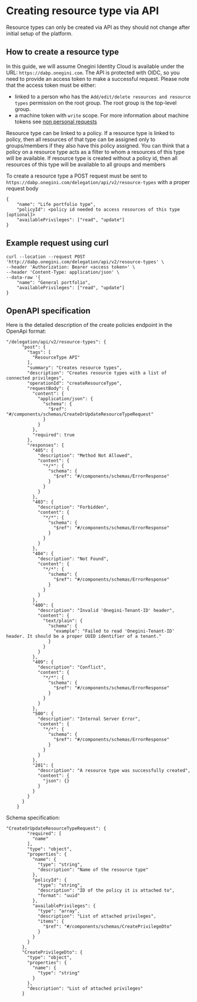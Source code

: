# Creating resource type via API
Resource types can only be created via API as they should not change after initial setup of the platform.

## How to create a resource type
In this guide, we will assume Onegini Identity Cloud is available under the URL: `https://dabp.onegini.com`.
The API is protected with OIDC, so you need to provide an access token to make a successful request.
Please note that the access token must be either:
- linked to a person who has the `Add/edit/delete resources and resource types` permission on the root group. The root group is the top-level group.
- a machine token with `write` scope. For more information about machine tokens see [non personal requests](non-personal-requests.md)  

Resource type can be linked to a policy. If a resource type is linked to policy, then all resources of that type can be assigned only to groups/members if they also have this policy assigned.
You can think that a policy on a resource type acts as a filter to whom a resources of this type will be available.
If resource type is created without a policy id, then all resources of this type will be available to all groups and members 

To create a resource type a POST request must be sent to `https://dabp.onegini.com/delegation/api/v2/resource-types` with a proper request body
```
{
    "name": "Life portfolio type",
    "policyId": <policy id needed to access resources of this type [optional]>
    "availablePrivileges": ["read", "update"]
}
```

## Example request using curl

```
curl --location --request POST 'http://dabp.onegini.com/delegation/api/v2/resource-types' \
--header 'Authorization: Bearer <access token>' \
--header 'Content-Type: application/json' \
--data-raw '{
    "name": "General portfolio",
    "availablePrivileges": ["read", "update"]
}
```


## OpenAPI specification
Here is the detailed description of the create policies endpoint in the OpenApi format:
``` 
"/delegation/api/v2/resource-types": {
      "post": {
        "tags": [
          "ResourceType API"
        ],
        "summary": "Creates resource types",
        "description": "Creates resource types with a list of connected privileges",
        "operationId": "createResourceType",
        "requestBody": {
          "content": {
            "application/json": {
              "schema": {
                "$ref": "#/components/schemas/CreateOrUpdateResourceTypeRequest"
              }
            }
          },
          "required": true
        },
        "responses": {
          "405": {
            "description": "Method Not Allowed",
            "content": {
              "*/*": {
                "schema": {
                  "$ref": "#/components/schemas/ErrorResponse"
                }
              }
            }
          },
          "403": {
            "description": "Forbidden",
            "content": {
              "*/*": {
                "schema": {
                  "$ref": "#/components/schemas/ErrorResponse"
                }
              }
            }
          },
          "404": {
            "description": "Not Found",
            "content": {
              "*/*": {
                "schema": {
                  "$ref": "#/components/schemas/ErrorResponse"
                }
              }
            }
          },
          "400": {
            "description": "Invalid 'Onegini-Tenant-ID' header",
            "content": {
              "text/plain": {
                "schema": {
                  "example": "Failed to read 'Onegini-Tenant-ID' header. It should be a proper UUID identifier of a tenant."
                }
              }
            }
          },
          "409": {
            "description": "Conflict",
            "content": {
              "*/*": {
                "schema": {
                  "$ref": "#/components/schemas/ErrorResponse"
                }
              }
            }
          },
          "500": {
            "description": "Internal Server Error",
            "content": {
              "*/*": {
                "schema": {
                  "$ref": "#/components/schemas/ErrorResponse"
                }
              }
            }
          },
          "201": {
            "description": "A resource type was successfully created",
            "content": {
              "json": {}
            }
          }
        }
      }
    }
```
Schema specification:
```
"CreateOrUpdateResourceTypeRequest": {
        "required": [
          "name"
        ],
        "type": "object",
        "properties": {
          "name": {
            "type": "string",
            "description": "Name of the resource type"
          },
          "policyId": {
            "type": "string",
            "description": "ID of the policy it is attached to",
            "format": "uuid"
          },
          "availablePrivileges": {
            "type": "array",
            "description": "List of attached privileges",
            "items": {
              "$ref": "#/components/schemas/CreatePrivilegeDto"
            }
          }
        }
      },
      "CreatePrivilegeDto": {
        "type": "object",
        "properties": {
          "name": {
            "type": "string"
          }
        },
        "description": "List of attached privileges"
      }
```
